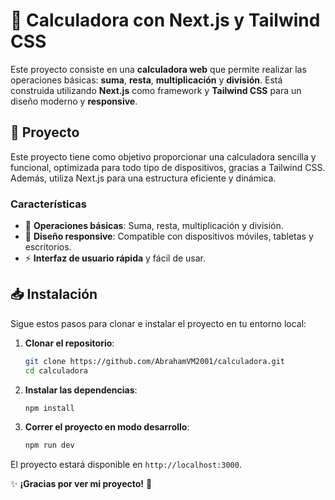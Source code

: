 # 🧮 Calculadora con Next.js y Tailwind CSS

Este proyecto consiste en una **calculadora web** que permite realizar las operaciones básicas: **suma**, **resta**, **multiplicación** y **división**. Está construida utilizando **Next.js** como framework y **Tailwind CSS** para un diseño moderno y **responsive**.

## 🚀 Proyecto

Este proyecto tiene como objetivo proporcionar una calculadora sencilla y funcional, optimizada para todo tipo de dispositivos, gracias a Tailwind CSS. Además, utiliza Next.js para una estructura eficiente y dinámica.

### Características

- 🔢 **Operaciones básicas**: Suma, resta, multiplicación y división.
- 📱 **Diseño responsive**: Compatible con dispositivos móviles, tabletas y escritorios.
- ⚡ **Interfaz de usuario rápida** y fácil de usar.

## 📥 Instalación

Sigue estos pasos para clonar e instalar el proyecto en tu entorno local:

1. **Clonar el repositorio**:
    ```bash
    git clone https://github.com/AbrahamVM2001/calculadora.git
    cd calculadora
    ```

2. **Instalar las dependencias**:
    ```bash
    npm install
    ```

3. **Correr el proyecto en modo desarrollo**:
    ```bash
    npm run dev
    ```

El proyecto estará disponible en `http://localhost:3000`.

✨ **¡Gracias por ver mi proyecto!** 🚀